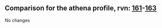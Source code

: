 ## Comparison for the athena profile, rvn: [161](https://github.com/PRO100KatYT/FortniteProfileRevisions/tree/main/profiles/athena/161%20athena.json)-[163](https://github.com/PRO100KatYT/FortniteProfileRevisions/tree/main/profiles/athena/163%20athena.json)

No changes
